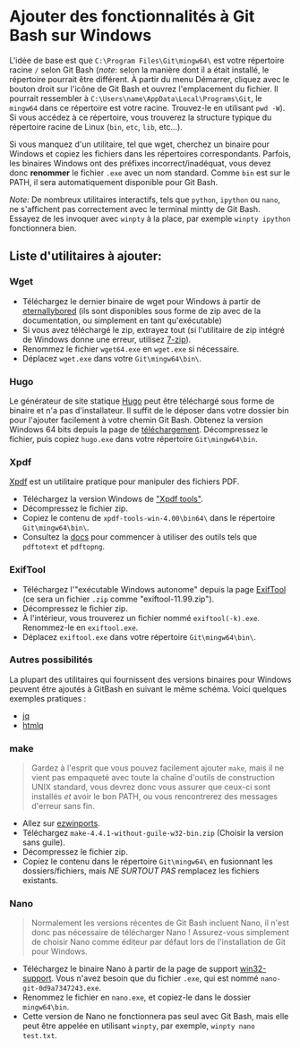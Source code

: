 # Ajouter des fonctionnalités à Git Bash sur Windows

L'idée de base est que `C:\Program Files\Git\mingw64\` est votre répertoire racine `/` selon Git Bash (*note*: selon la manière dont il a était installé, le répertoire pourrait être différent. À partir du menu Démarrer, cliquez avec le bouton droit sur l'icône de Git Bash et ouvrez l'emplacement du fichier. Il pourrait ressembler à `C:\Users\name\AppData\Local\Programs\Git`, le `mingw64` dans ce répertoire est votre racine. Trouvez-le en utilisant `pwd -W`).
Si vous accédez à ce répertoire, vous trouverez la structure typique du répertoire racine de Linux (`bin`, `etc`, `lib`, etc...). 

Si vous manquez d'un utilitaire, tel que wget, cherchez un binaire pour Windows et copiez les fichiers dans les répertoires correspondants.
Parfois, les binaires Windows ont des préfixes incorrect/inadéquat, vous devez donc **renommer** le fichier `.exe` avec un nom standard.
Comme `bin` est sur le PATH, il sera automatiquement disponible pour Git Bash.

*Note:* De nombreux utilitaires interactifs, tels que `python`, `ipython` ou `nano`, ne s'affichent pas correctement avec le terminal mintty de Git Bash.
Essayez de les invoquer avec `winpty` à la place, par exemple `winpty ipython` fonctionnera bien.

## Liste d'utilitaires à ajouter:

### Wget 

- Téléchargez le dernier binaire de wget pour Windows à partir de [eternallybored](https://eternallybored.org/misc/wget/) (ils sont disponibles sous forme de zip avec de la documentation, ou simplement en tant qu'exécutable)
- Si vous avez téléchargé le zip, extrayez tout (si l'utilitaire de zip intégré de Windows donne une erreur, utilisez [7-zip](http://www.7-zip.org/)).
- Renommez le fichier `wget64.exe` en `wget.exe` si nécessaire.
- Déplacez `wget.exe` dans votre `Git\mingw64\bin\`.

### Hugo 

Le générateur de site statique [Hugo](http://gohugo.io/) peut être téléchargé sous forme de binaire et n'a pas d'installateur. 
Il suffit de le déposer dans votre dossier bin pour l'ajouter facilement à votre chemin Git Bash. 
Obtenez la version Windows 64 bits depuis la page de [téléchargement](https://github.com/gohugoio/hugo/releases). 
Décompressez le fichier, puis copiez `hugo.exe` dans votre répertoire `Git\mingw64\bin`.

### Xpdf

[Xpdf](http://www.xpdfreader.com/index.html) est un utilitaire pratique pour manipuler des fichiers PDF.

- Téléchargez la version Windows de ["Xpdf tools"](http://www.xpdfreader.com/download.html).
- Décompressez le fichier zip.
- Copiez le contenu de `xpdf-tools-win-4.00\bin64\` dans le répertoire `Git\mingw64\bin\`.
- Consultez la [docs](http://www.xpdfreader.com/support.html) pour commencer à utiliser des outils tels que `pdftotext` et `pdftopng`.

### ExifTool

- Téléchargez l'"exécutable Windows autonome" depuis la page [ExifTool](https://exiftool.org/) (ce sera un fichier `.zip` comme "exiftool-11.99.zip").
- Décompressez le fichier zip.
- À l'intérieur, vous trouverez un fichier nommé `exiftool(-k).exe`. Renommez-le en `exiftool.exe`.
- Déplacez `exiftool.exe` dans votre répertoire `Git\mingw64\bin\`.

### Autres possibilités

La plupart des utilitaires qui fournissent des versions binaires pour Windows peuvent être ajoutés à GitBash en suivant le même schéma. 
Voici quelques exemples pratiques :

- [jq](https://github.com/stedolan/jq/releases)
- [htmlq](https://github.com/mgdm/htmlq/releases)

### make

> Gardez à l'esprit que vous pouvez facilement ajouter `make`, mais il ne vient pas empaqueté avec toute la chaîne d'outils de construction UNIX standard, vous devrez donc vous assurer que ceux-ci sont installés *et* avoir le bon PATH, ou vous rencontrerez des messages d'erreur sans fin.

- Allez sur [ezwinports](https://sourceforge.net/projects/ezwinports/files/).
- Téléchargez `make-4.4.1-without-guile-w32-bin.zip` (Choisir la version sans guile).
- Décompressez le fichier zip.
- Copiez le contenu dans le répertoire `Git\mingw64\` en fusionnant les dossiers/fichiers, mais *NE SURTOUT PAS* remplacez les fichiers existants. 

### Nano

> Normalement les versions récentes de Git Bash incluent Nano, il n'est donc pas nécessaire de télécharger Nano ! Assurez-vous simplement de choisir Nano comme éditeur par défaut lors de l'installation de Git pour Windows.

- Téléchargez le binaire Nano à partir de la page de support [win32-support](https://www.nano-editor.org/dist/win32-support/). Vous n'avez besoin que du fichier `.exe`, qui est nommé `nano-git-0d9a7347243.exe`.
- Renommez le fichier en `nano.exe`, et copiez-le dans le dossier `mingw64\bin`.
- Cette version de Nano ne fonctionnera pas seul avec Git Bash, mais elle peut être appelée en utilisant `winpty`, par exemple, `winpty nano test.txt`.
